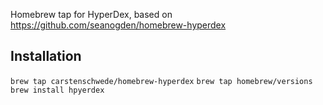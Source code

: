 Homebrew tap for HyperDex, based on https://github.com/seanogden/homebrew-hyperdex

## Installation
`brew tap carstenschwede/homebrew-hyperdex`
`brew tap homebrew/versions`
`brew install hpyerdex`